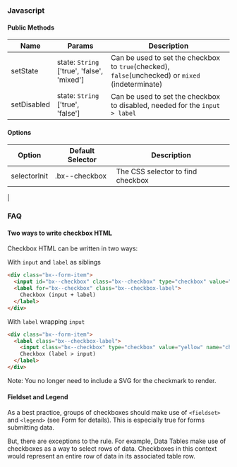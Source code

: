 ### Javascript

#### Public Methods

| Name      | Params                        | Description                                                                                                           |
|-----------|-------------------------------|-----------------------------------------------------------------------------------------------------------------------|
| setState | state: `String` ['true', 'false', 'mixed'] | Can be used to set the checkbox to `true`(checked), `false`(unchecked) or `mixed` (indeterminate) |
| setDisabled | state: `String` ['true', 'false'] | Can be used to set the checkbox to disabled, needed for the `input > label` |

#### Options

| Option              | Default Selector                               | Description                                                        |
|---------------------|------------------------------------------------|--------------------------------------------------------------------|
| selectorInit        | .bx--checkbox                        | The CSS selector to find checkbox          
 |

### FAQ

#### Two ways to write checkbox HTML

Checkbox HTML can be written in two ways:

With `input` and `label` as siblings

```html
<div class="bx--form-item">
  <input id="bx--checkbox" class="bx--checkbox" type="checkbox" value="green" name="checkbox">
  <label for="bx--checkbox" class="bx--checkbox-label">
    Checkbox (input + label)
  </label>
</div>
```

With `label` wrapping `input`

```html
<div class="bx--form-item">
  <label class="bx--checkbox-label">
    <input class="bx--checkbox" type="checkbox" value="yellow" name="checkbox">
    Checkbox (label > input)
  </label>
</div>
```

Note: You no longer need to include a SVG for the checkmark to render.  

#### Fieldset and Legend

As a best practice, groups of checkboxes should make use of `<fieldset>` and `<legend>` (see Form for details).
This is especially true for forms submitting data.

But, there are exceptions to the rule. For example, Data Tables make use of checkboxes as a way to select rows of data. 
Checkboxes in this context would represent an entire row of data in its associated table row.


